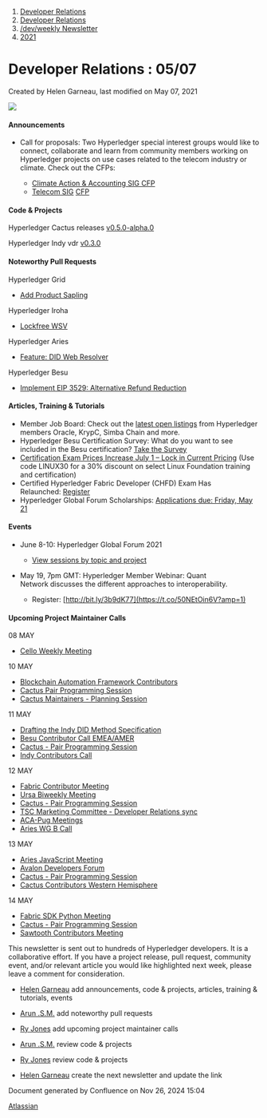 1. [Developer Relations](index.html)
2. [Developer Relations](Developer-Relations_17170434.html)
3. [/dev/weekly Newsletter](17170445.html)
4. [2021](2021_17170692.html)

# Developer Relations : 05/07

Created by Helen Garneau, last modified on May 07, 2021

![](https://ci5.googleusercontent.com/proxy/MJRSjrctXlb1mME2ABG2bmd6USk_RV1YmMN0IwFTnq8glRSRbLJzh0V5qUIcbOChuHya5NG1I-cT70b6ZaNTwaC4J2E-Hor9uTjrWSCVp0WrYWhNGdQijGkZSxz12C7yGsn43fvqFawLiKE7nw4n6PQZUTM-2lhEnVsqkeEMBLe23PvT=s0-d-e1-ft#http://image.email.thelinuxfoundation.org/lib/fe37157075640475711c73/m/2/0f181714-03b7-4174-9914-2c73127fde89.png)

#### Announcements

- Call for proposals: Two Hyperledger special interest groups would like to connect, collaborate and learn from community members working on Hyperledger projects on use cases related to the telecom industry or climate. Check out the CFPs:
  
  - [Climate Action &amp; Accounting SIG CFP](https://lf-hyperledger.atlassian.net/wiki/display/CASIG/Call+for+Use+Cases)
  - [Telecom SIG](https://lf-hyperledger.atlassian.net/wiki/display/TCSIG/Call+For+Proposal) [CFP](https://lf-hyperledger.atlassian.net/wiki/display/TCSIG/Call+For+Proposal)

#### Code &amp; Projects

Hyperledger Cactus releases [v0.5.0-alpha.0](https://github.com/hyperledger/cactus/releases)

Hyperledger Indy vdr [v0.3.0](https://github.com/hyperledger/indy-vdr/releases/tag/v0.3.0)

#### Noteworthy Pull Requests

Hyperledger Grid

- [Add Product Sapling](https://github.com/hyperledger/grid-docs/pull/215)

Hyperledger Iroha

- [Lockfree WSV](https://github.com/hyperledger/iroha/pull/999)

Hyperledger Aries

- [Feature: DID Web Resolver](https://github.com/hyperledger/aries-cloudagent-python/pull/1143)

Hyperledger Besu

- [Implement EIP 3529: Alternative Refund Reduction](https://github.com/hyperledger/besu/pull/2238)

#### Articles, Training &amp; Tutorials

- Member Job Board: Check out the [latest open listings](https://email.linuxfoundation.org/e2t/tc/VWkJdJ2HhvHFVPwHJx8QsNW-W97gBTk4q_2GWMkNllX3p_9LV1-WJV7CgDZfN3wdNHCy8sQ0W84Tx6Z22qVjzW5lWgl-6nC3K2W8HS-615sCK14W6P5wVx57dP-bW1Qc6GV4Bnk0sW3jCzyc15FSjyW55mQxm42vg22W4J4-Zz7bm6QDW4WTbdb7-RsVvW15fYrJ64FSq9MFDQx5XSp5_W3kX48h52yCqRW7w49f46vl9RYW5MXPsy5zSG2zVQ8vhD4PXc1YW6qBPGK4XZHS9V1-4pB7TxfMzW6Kh-yM38lL9YW5p51v25BWw7LW4_d6VR6QSvv3W4PgCtq3fcxrRN98B_9LnPQk1W1npRPM96r8DvN4X1w-yjt1bGW2mprqx1jJ_KbW4PgLBX7YZGFlW37Crh75Tfv5b35w11) from Hyperledger members Oracle, KrypC, Simba Chain and more.
- Hyperledger Besu Certification Survey: What do you want to see included in the Besu certification? [Take the Survey](https://email.linuxfoundation.org/e2t/tc/VWkJdJ2HhvHFVPwHJx8QsNW-W97gBTk4q_2GWMkNllX3p_9LV1-WJV7CgVz1W4JSbM54w5qS2W8_5WGt6lXl3fV6f0zh5bs0m0W5jlwVb5Mm5mPW1t82hr6z87mxW3Bz7G036l2l1W7SZ3ZM4LYwLHW824H5m3xswwYW2T_BcP7kF1pXVF-JZ65BXJTtW4r6fyS2Nj1tRW8SQ94J6zKjMYW8y92036QPns1VR84-Y8X1qhjW6tR1JN1Q0gLkW8LHcDH67z99mW95gsSV63wR7dW7DCP872dxgZSW6F3XwH7YTXx5W6dhvRK1dXs5CW25SsfX7D6zK0W35XlBy808CFGN8h-N5FyYxSXN1CK64MrdVj3W1CVl703xBKJYW5gGL9S8tNB39W3bzfZ47pRkkVW2hvz3l41Q4H73flP1)
- [Certification Exam Prices Increase July 1 – Lock in Current Pricing](https://training.linuxfoundation.org/announcements/certification-exam-prices-increase-july-1-lock-in-current-pricing/) (Use code LINUX30 for a 30% discount on select Linux Foundation training and certification)
- Certified Hyperledger Fabric Developer (CHFD) Exam Has Relaunched: [Register](https://email.linuxfoundation.org/e2t/tc/VWkJdJ2HhvHFVPwHJx8QsNW-W97gBTk4q_2GWMkNlmc3hkBZV1-WJV7CgSyMN1d2hcXVgmPFW1Jy-q17mgz4TW35WJZ63qRrDpW5zVPSV7z736NW108F812vcWJrW16Kwll2qjZJ1W840Lvy7t7yp0W3bVgm-3Z7jTSVnPbFR6mpNP1W4_ZLMz2bMFgBW2gd-KB6CTHK8VLRZk57kbrrVW51fv1Q8vLYqyW6HFT6f4NVW18W6hfl-M4JkmRvW84C2bb6c17QPW67Bc9d3R6Qr5W4Y-ydK3_BPWxW8wj2GX83y5FTW5jL9kZ8VJFXFW3MKPC73g5j9jN5m9GV4PYlzlW4mYQbV16MpPzVfwn9c3nn68fN2h-bwHJqWRrW61Vbts9fKljrVxv4NH1d_YZBW6zHKLG2fpkVqW2-NZ2S3gFswsW625B4t2RjhGW3mt21)
- Hyperledger Global Forum Scholarships: [Applications due: Friday, May 21](https://email.linuxfoundation.org/e2t/tc/VWkJdJ2HhvHFVPwHJx8QsNW-W97gBTk4q_2GWMkNlkr5nxGrV3Zsc37CgF0RW8KXB0S6fbxnGW6lk_LN58k6pqW3qw6P83YjSzDW7Sr3yt4FgyfRW3X5g-d2rLVmtW6JCBkQ3_HWKcW4Bygbf5zKK1nMh1xP6FNSnQW7PZBZW61l8xbW7H95Kh3W0pLwW13b9nl54HttwW91z1w5528zc-W8drTBW7FrnRXW8v0twL8gS70XW92sJC2787gV_W88X9Rk19yNCvW1ll2LS3GmL2MW3LG08P5kjzSBW4GGf4n4DDRWQW825qqM4BwW5TN1ZWTflxRqqpW6DTPB861JHcPW7SbXLD6ZRn9yW8V4Z317VBpwkN4cFvVK4BjK9W1hD4Pl1vKwrHVjQJC86xqHxQN57BzYvd25GPW8CqMzj7YJKyHW6_ftCY4-JvN7W2trLsj3c7NKCW2y3vDD9ljjQyW6lh3qL5qq8P5N8cFpq3_wYc_314L1)

#### Events

- June 8-10: Hyperledger Global Forum 2021
  
  - [View sessions by topic and project](https://events.linuxfoundation.org/hyperledger-global-forum/program/schedule/)
- May 19, 7pm GMT: Hyperledger Member Webinar: Quant Network discusses the different approaches to interoperability.
  
  - Register: [http://bit.ly/3b9dK77](https://t.co/50NEtOin6V?amp=1)

#### Upcoming Project Maintainer Calls

08 MAY

- [Cello Weekly Meeting](https://lists.hyperledger.org/g/cello/viewevent?repeatid=20636&eventid=1115223&calstart=2021-05-08)

10 MAY

- [Blockchain Automation Framework Contributors](https://lists.hyperledger.org/g/labs/viewevent?repeatid=31086&eventid=1115229&calstart=2021-05-10)
- [Cactus Pair Programming Session](https://lists.hyperledger.org/g/cactus/viewevent?repeatid=35080&eventid=1115239&calstart=2021-05-10)
- [Cactus Maintainers - Planning Session](https://lists.hyperledger.org/g/cactus/viewevent?repeatid=32482&eventid=1115240&calstart=2021-05-10)

11 MAY

- [Drafting the Indy DID Method Specification](https://lists.hyperledger.org/g/indy/viewevent?repeatid=32661&eventid=1103321&calstart=2021-05-11)
- [Besu Contributor Call EMEA/AMER](https://lists.hyperledger.org/g/besu/viewevent?repeatid=22223&eventid=1140569&calstart=2021-05-11)
- [Cactus - Pair Programming Session](https://lists.hyperledger.org/g/cactus/viewevent?repeatid=35080&eventid=1119614&calstart=2021-05-11)
- [Indy Contributors Call](https://lists.hyperledger.org/g/indy/viewevent?repeatid=13838&eventid=1103325&calstart=2021-05-11)

12 MAY

- [Fabric Contributor Meeting](https://lists.hyperledger.org/g/fabric/viewevent?repeatid=24800&eventid=1110049&calstart=2021-05-12)
- [Ursa Biweekly Meeting](https://lists.hyperledger.org/g/ursa/viewevent?repeatid=22155&eventid=1103330&calstart=2021-05-12)
- [Cactus - Pair Programming Session](https://lists.hyperledger.org/g/cactus/viewevent?repeatid=35080&eventid=1119615&calstart=2021-05-12)
- [TSC Marketing Committee - Developer Relations sync](https://lists.hyperledger.org/g/tsc/viewevent?repeatid=26090&eventid=1125801&calstart=2021-05-12)
- [ACA-Pug Meetings](https://lists.hyperledger.org/g/aries/viewevent?repeatid=23839&eventid=1103251&calstart=2021-05-12)
- [Aries WG B Call](https://lists.hyperledger.org/g/aries/viewevent?repeatid=21922&eventid=1103244&calstart=2021-05-12)

13 MAY

- [Aries JavaScript Meeting](https://lists.hyperledger.org/g/aries/viewevent?repeatid=35824&eventid=1103248&calstart=2021-05-13)
- [Avalon Developers Forum](https://lists.hyperledger.org/g/avalon/viewevent?repeatid=36106&eventid=1126913&calstart=2021-05-13)
- [Cactus - Pair Programming Session](https://lists.hyperledger.org/g/cactus/viewevent?repeatid=35080&eventid=1119616&calstart=2021-05-13)
- [Cactus Contributors Western Hemisphere](https://lists.hyperledger.org/g/cactus/viewevent?repeatid=29072&eventid=1119626&calstart=2021-05-13)

14 MAY

- [Fabric SDK Python Meeting](https://lists.hyperledger.org/g/fabric/viewevent?repeatid=23592&eventid=1110051&calstart=2021-05-14)
- [Cactus - Pair Programming Session](https://lists.hyperledger.org/g/cactus/viewevent?repeatid=35080&eventid=1119617&calstart=2021-05-14)
- [Sawtooth Contributors Meeting](https://lists.hyperledger.org/g/sawtooth/viewevent?repeatid=31304&eventid=1103431&calstart=2021-05-14)

This newsletter is sent out to hundreds of Hyperledger developers. It is a collaborative effort. If you have a project release, pull request, community event, and/or relevant article you would like highlighted next week, please leave a comment for consideration.

- [Helen Garneau](https://lf-hyperledger.atlassian.net/wiki/people/60da2fc7285656006a667081?ref=confluence) add announcements, code &amp; projects, articles, training &amp; tutorials, events
- [Arun .S.M.](https://lf-hyperledger.atlassian.net/wiki/people/621a0e5097d313006ba7386a?ref=confluence) add noteworthy pull requests
  
- [Ry Jones](https://lf-hyperledger.atlassian.net/wiki/people/557058:078cecfc-fb17-4d9a-8759-b5b74efa6850?ref=confluence) add upcoming project maintainer calls
- [Arun .S.M.](https://lf-hyperledger.atlassian.net/wiki/people/621a0e5097d313006ba7386a?ref=confluence) review code &amp; projects
- [Ry Jones](https://lf-hyperledger.atlassian.net/wiki/people/557058:078cecfc-fb17-4d9a-8759-b5b74efa6850?ref=confluence) review code &amp; projects
- [Helen Garneau](https://lf-hyperledger.atlassian.net/wiki/people/60da2fc7285656006a667081?ref=confluence) create the next newsletter and update the link

Document generated by Confluence on Nov 26, 2024 15:04

[Atlassian](http://www.atlassian.com/)
